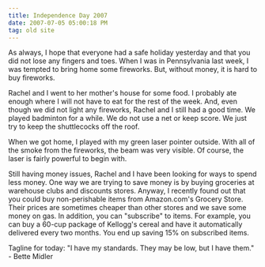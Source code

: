 ```yaml
---
title: Independence Day 2007
date: 2007-07-05 05:00:18 PM
tag: old site
---
```


As always, I hope that everyone had a safe holiday yesterday and that you did not lose any fingers and toes. When I was in Pennsylvania last week, I was tempted to bring home some fireworks. But, without money, it is hard to buy fireworks.

Rachel and I went to her mother's house for some food. I probably ate enough where I will not have to eat for the rest of the week. And, even though we did not light any fireworks, Rachel and I still had a good time. We played badminton for a while. We do not use a net or keep score. We just try to keep the shuttlecocks off the roof.

When we got home, I played with my green laser pointer outside. With all of the smoke from the fireworks, the beam was very visible. Of course, the laser is fairly powerful to begin with.

Still having money issues, Rachel and I have been looking for ways to spend less money. One way we are trying to save money is by buying groceries at warehouse clubs and discounts stores. Anyway, I recently found out that you could buy non-perishable items from Amazon.com's Grocery Store. Their prices are sometimes cheaper than other stores and we save some money on gas. In addition, you can "subscribe" to items. For example, you can buy a 60-cup package of Kellogg's cereal and have it automatically delivered every two months. You end up saving 15% on subscribed items.

Tagline for today: "I have my standards. They may be low, but I have them." - Bette Midler
